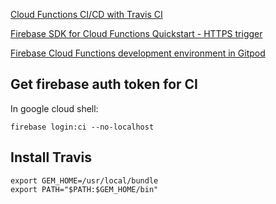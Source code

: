 [Cloud Functions CI/CD with Travis CI](https://medium.com/@diogopires_55864/cloud-functions-ci-cd-with-travis-ci-107415f692fb)

[Firebase SDK for Cloud Functions Quickstart - HTTPS trigger](https://github.com/firebase/functions-samples/tree/master/quickstarts/time-server)

[Firebase Cloud Functions development environment in Gitpod](https://somegeeky.website/2020/05/12/firebase-cloud-functions-environment-in-gitpod/)

## Get firebase auth token for CI
In google cloud shell:
```
firebase login:ci --no-localhost
```

## Install Travis
```
export GEM_HOME=/usr/local/bundle
export PATH="$PATH:$GEM_HOME/bin"
```

